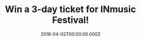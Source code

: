 ---
campaign-uuid: "c-a60a1189-342b-4ca8-ae3a-34305390932a"
type: "Competition"
category: "Tickets"
date: "2018-04-02T00:00:00.000Z"
end-date: "2018-04-20T23:59:00.000Z"
disable-form: false
is_promoted: false
has_entry_page: true
title: "Win a 3-day ticket for INmusic Festival!"
competition-description: "<p>Fans of Nick Cave, The Bad Seeds, Queens of the Stone\
  \ Age, The Kills and St.Vincent get ready because your summer starts here! We’ve\
  \ been lucky enough to get our hands on tickets to the coveted INmusic Festival\
  \ and they’re up for grabs for 2 very lucky NME readers!</p>\n"
hero-header: "Win a 3-day ticket for INmusic Festival!"
hero-subheader: "Win a 3-day festival and 7-day camping ticket for INmusic Festival\
  \ in Zagreb, Croatia taking place from June 25th – 27th 2018!"
terms-confirmation: "N/A"
banner-img: "https://assets.expresslyapp.com/asset-266a833d-60c6-40fc-ade8-c8341d857d90.jpg"
logo-left-href: "https://www.inmusicfestival.com/"
logo-left-image: "https://assets.expresslyapp.com/asset-de83ec91-e250-47ec-bf35-8ab97d463599.jpg"
logo-left-title: "INmusic Festival"
bg-image-hero: "https://assets.expresslyapp.com/asset-480d9801-1541-49ce-a2b9-bbf0504a3ece.jpg"
bg-image-first: "https://assets.expresslyapp.com/asset-cee651bd-125c-40a9-9679-ad298bf18257.jpg"
bg-image-second: "https://assets.expresslyapp.com/asset-5ab957f4-1c97-467d-835d-0167e2ff57d2.jpg"
bg-image-third: "https://assets.expresslyapp.com/asset-989e0c67-c5d3-429b-8873-6480d44275f0.jpg"
section1-content: "<p>What better way to kick off the summer in style than with an\
  \ amazing festival and camping tickets to the 13th INmusic Festival in the beautiful\
  \ Zagreb, Croatia? Spanning three beautiful islands in the middle of Lake Jarun,\
  \ Zagreb, you’ll be spoilt to find a more idyllic location to enjoy your favourite\
  \ bands!</p>\n"
section2-content: "<p>The line-up is packed to hilt with bands not to be missed live,\
  \ from pioneering new artists to rock legends.</p> \n<p>Kicking off the headliners\
  \ are the Villians Josh Homme and the gang, Queens of Stone Age, bringing back their\
  \ Californian desert grooves with over 20 million album sales worldwide! Alice In\
  \ Chains or the acclaimed Indie band Interpol’s Croatian debut and many, many more!</p>\n"
section3-content: "<p>INmusic offers something for everyone. An array of the best\
  \ Indie rock bands on the planet, sunshine, a picturesque location and activities\
  \ like swimming, yoga and sports. Hardcore campers lay back and relax with the lakeside\
  \ camping on two of the islands that are equipped with Wi-Fi, showers and beaches!\
  \ Camping has never looked so good!</p>\n<p>If you are over 18, complete the form\
  \ below to be in with a chance to rock out with INmusic in Croatia!</p>\n<p>Good\
  \ luck!</p>\n"
entry-title: "Win a 3-day ticket for INmusic Festival!"
entry-content: "<p>Enter the draw to win a 3-day ticket for INmusic Festival by completing\
  \ the form below before 23:59 on 20 April 2018.</p>\n"
has-winner: false
prize-description: "One of 2 available tickets for 3-day festival and 7-day camping\
  \ at INmusic festival, Lake Jarun, Zagreb on 25th-27th June 2018"
special-conditions: "This competition is promoted in conjunction with Time Inc UK\
  \ and these special Terms and Conditions apply:\r\n<a href=\"https://aaa.nme.com/etc/INMusic_TsCs.pdf\"\
  > Time Inc UK INmusic Festival Terms & Conditions </a>.\r\nNotable extract: all\
  \ expenses (including but not limited to travel expenses) are not covered."
country-restrictions:
- "GB"
---